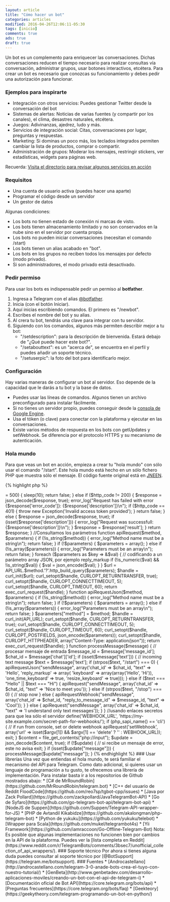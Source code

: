 ```yaml
---
layout: article
title: "Cómo hacer un bot"
categories: articles
modified: 2016-04-26T12:06:11-05:30
tags: [inicio]
comments: true
ads: true
draft: true
---
```


Un bot es un complemento para enriquecer las conversaciones. Dichas conversaciones reducen el tiempo necesario para realizar consultas vía conversación, administrar grupos, usar botones interactivos, etcétera.
Para crear un bot es necesario que conozcas su funcionamiento y debes pedir una autorización para funcionar.

### Ejemplos para inspirarte

* Integración con otros servicios: Puedes gestionar Twitter desde la conversación del bot
* Sistemas de alertas: Noticias de varias fuentes (y compartir por los canales), el clima, desastres naturales, etcétera.
* Juegos: Adivinanzas, ajedrez, ludo y más. 
* Servicios de integración social: Citas, conversaciones por lugar, preguntas y respuestas.
* Marketing: Si dominas un poco más, los teclados integrados permiten cambiar la lista de productos, comprar o compartir.
* Administración de grupos: Moderar los mensajes, restringir stickers, ver estadísticas, widgets para páginas web.

Recuerda: [Visita el directorio para revisar algunos servicios en acción](http://niaj-scio.github.io/directorio)

### Requisitos

* Una cuenta de usuario activa (puedes hacer una aparte)
* Programar el código desde un servidor
* Un gestor de datos

Algunas condiciones:

* Los bots no tienen estado de conexión ni marcas de visto.
* Los bots tienen almacenamiento limitado y no son conservados en la nube sino en el servidor por cuenta propia.
* Los bots no pueden iniciar conversaciones (necesitan el comando /start)
* Los bots tienen un alias acabado en "bot".
* Los bots en los grupos no reciben todos los mensajes por defecto (modo privado).
* Si son administradores, el modo privado está desactivado.

### Pedir permiso

Para usar los bots es indispensable pedir un permiso al **botfather**.

1. Ingresa a Telegram con el alias [@botfather](http://telegram.me/botfather).
2. Inicia (con el botón Iniciar).
3. Aquí inicias escribiendo comandos. El primero es "/newbot".
4. Escribes el nombre del bot y su alias.
5. Al crera tu bot, tendrás una clave para integrar con tu servidor.
6. Siguiendo con los comandos, algunos más permiten describir mejor a tu bot:
	* "/setdescription": para la descripción de bienvenida. Estará debajo de "¿Qué puede hacer este bot?".
	* "/setabouttext": es un "acerca de", se encuentra en el perfil y puedes añadir un soporte técnico.
	* "/setuserpic": la foto del bot para identificarlo mejor.

### Configuración

Hay varias maneras de configurar un bot al servidor. Eso depende de la capacidad que le darás a tu bot y la base de datos.

* Puedes usar las líneas de comandos. Algunos tienen un archivo preconfigurado para instalar fácilmente.
* Si no tienes un servidor propio, puedes conseguir desde la [consola de Google Engine](https://console.developers.google.com/project).
* Usa el tóken (o clave) para conectar con la plataforma y ejecutar en las conversaciones.
* Existe varios métodos de respuesta en los bots con getUpdates y setWebhook. Se diferencia por el protocolo HTTPS y su mecanismo de autenticación.

### Hola mundo

Para que veas un bot en acción, empieza a crear tu "hola mundo" con sólo usar el comando "/start". Este hola mundo está hecho en un sólo fichero PHP que muestra sólo el mensaje. El código fuente original está en [JNEEN](http://rouge.jneen.net/pastes/ZDJw).

{% highlight php %}
<?php

//Definimos el tocken y la url de Telegram
define('BOT_TOKEN', '12345678:replace-me-with-real-token');
define('API_URL', 'https://api.telegram.org/bot'.BOT_TOKEN.'/');

//Hacemos una consulta Webhook
function apiRequestWebhook($method, $parameters) {
  if (!is_string($method)) {
    error_log("Method name must be a string\n");
    return false;
  }

  //Añadimos los parámetros
  if (!$parameters) {
    $parameters = array();
  } else if (!is_array($parameters)) {
    error_log("Parameters must be an array\n");
    return false;
  }

  $parameters["method"] = $method;

  header("Content-Type: application/json");
  echo json_encode($parameters);
  return true;
}

function exec_curl_request($handle) {
  $response = curl_exec($handle);

  if ($response === false) {
    $errno = curl_errno($handle);
    $error = curl_error($handle);
    error_log("Curl returned error $errno: $error\n");
    curl_close($handle);
    return false;
  }

  $http_code = intval(curl_getinfo($handle, CURLINFO_HTTP_CODE));
  curl_close($handle);

  //Definimos un error 500 para evitar denegación de acceso
  if ($http_code >= 500) {
    sleep(10);
    return false;
  } else if ($http_code != 200) {
    $response = json_decode($response, true);
    error_log("Request has failed with error {$response['error_code']}: {$response['description']}\n");
    if ($http_code == 401) {
      throw new Exception('Invalid access token provided');
    }
    return false;
  } else {
    $response = json_decode($response, true);
    if (isset($response['description'])) {
      error_log("Request was successfull: {$response['description']}\n");
    }
    $response = $response['result'];
  }

  return $response;
}

//Consultamos los parámetros
function apiRequest($method, $parameters) {
  if (!is_string($method)) {
    error_log("Method name must be a string\n");
    return false;
  }

  if (!$parameters) {
    $parameters = array();
  } else if (!is_array($parameters)) {
    error_log("Parameters must be an array\n");
    return false;
  }

  foreach ($parameters as $key => &$val) {
    // codificando a un parámetro array JSON, por ejemplo reply_markup
    if (!is_numeric($val) && !is_string($val)) {
      $val = json_encode($val);
    }
  }
  $url = API_URL.$method.'?'.http_build_query($parameters);

  $handle = curl_init($url);
  curl_setopt($handle, CURLOPT_RETURNTRANSFER, true);
  curl_setopt($handle, CURLOPT_CONNECTTIMEOUT, 5);
  curl_setopt($handle, CURLOPT_TIMEOUT, 60);

  return exec_curl_request($handle);
}

function apiRequestJson($method, $parameters) {
  if (!is_string($method)) {
    error_log("Method name must be a string\n");
    return false;
  }

  if (!$parameters) {
    $parameters = array();
  } else if (!is_array($parameters)) {
    error_log("Parameters must be an array\n");
    return false;
  }

  $parameters["method"] = $method;

  $handle = curl_init(API_URL);
  curl_setopt($handle, CURLOPT_RETURNTRANSFER, true);
  curl_setopt($handle, CURLOPT_CONNECTTIMEOUT, 5);
  curl_setopt($handle, CURLOPT_TIMEOUT, 60);
  curl_setopt($handle, CURLOPT_POSTFIELDS, json_encode($parameters));
  curl_setopt($handle, CURLOPT_HTTPHEADER, array("Content-Type: application/json"));

  return exec_curl_request($handle);
}

function processMessage($message) {
  // procesar mensaje de entrada
  $message_id = $message['message_id'];
  $chat_id = $message['chat']['id'];
  if (isset($message['text'])) {
    // incoming text message
    $text = $message['text'];

    if (strpos($text, "/start") === 0) {
      apiRequestJson("sendMessage", array('chat_id' => $chat_id, "text" => 'Hello', 'reply_markup' => array(
        'keyboard' => array(array('Hello', 'Hi')),
        'one_time_keyboard' => true,
        'resize_keyboard' => true)));
    } else if ($text === "Hello" || $text === "Hi") {
      apiRequest("sendMessage", array('chat_id' => $chat_id, "text" => 'Nice to meet you'));
    } else if (strpos($text, "/stop") === 0) {
      // stop now
    } else {
      apiRequestWebhook("sendMessage", array('chat_id' => $chat_id, "reply_to_message_id" => $message_id, "text" => 'Cool'));
    }
  } else {
    apiRequest("sendMessage", array('chat_id' => $chat_id, "text" => 'I understand only text messages'));
  }
}

//usando enlaces secretos para que lea sólo el servidor
define('WEBHOOK_URL', 'https://my-site.example.com/secret-path-for-webhooks/');

if (php_sapi_name() == 'cli') {
  // if run from console, set or delete webhook
  apiRequest('setWebhook', array('url' => isset($argv[1]) && $argv[1] == 'delete' ? '' : WEBHOOK_URL));
  exit;
}

$content = file_get_contents("php://input");
$update = json_decode($content, true);

if (!$update) {
  // si recibe un mensaje de error, este no avisa
  exit;
}

if (isset($update["message"])) {
  processMessage($update["message"]);
}
{% endhighlight %}

### Usar librerías

Una vez que entiendas el hola mundo, te será familiar el mecanismo del API para Telegram. Como dato adicional, si quieres usar un lenguaje de programación a tu gusto, te ofrecemos una librería de implementación. Para instalar basta ir a los repositorios de Github mostrados abajo:

* [C# de MrRoundRobin](https://github.com/MrRoundRobin/telegram.bot)
* [C++ del usuario de Reddit FloodCode](https://github.com/reo7sp/tgbot-cpp/issues) 
* [Java por Zack Pollard](https://github.com/zackpollard/JavaTelegramBot-API)
* [Go de Syfaro](https://github.com/go-telegram-bot-api/telegram-bot-api)
* [NodeJS de Suppen](https://github.com/Suppen/Telegram-API-wrapper-for-JS)
* [PHP de Avtandil Kikabidze](https://github.com/akalongman/php-telegram-bot)
* [Python de yukuku](https://github.com/yukuku/telebot)
* [Wrapper para Scala](https://github.com/mukel/telegrambot4s)
* [Yii Framework](https://github.com/iamraccoon/Go-Offline-Telegram-Bot)

Nota: Es posible que algunas implementaciones no funcionen bien por cambios en la API de la plataforma. Puedes ver la [lista completa en Reddit](https://www.reddit.com/r/TelegramBots/comments/3bsec7/unofficial_collection_of_api_wrappers/).

### Soporte técnico

Por ahora si tienes alguna duda puedes consultar al soporte técnico por [@BotSupport](https://telegram.me/botsupport).

### Fuentes

* [Androcastellano](http://androcastellano.com/telegram-3-0-anade-bots-crea-el-tuyo-con-nuestro-tutorial/)
* [GenBeta](http://www.genbetadev.com/desarrollo-aplicaciones-moviles/creando-un-bot-con-el-api-de-telegram-i)
* [Documentación oficial de Bot API](https://core.telegram.org/bots/api)
* [Preguntas frecuentes](https://core.telegram.org/bots/faq)
* [Geekteory](https://geekytheory.com/telegram-programando-un-bot-en-python/)